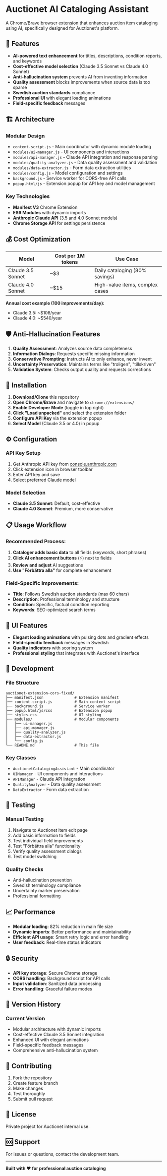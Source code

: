 # Auctionet AI Cataloging Assistant

A Chrome/Brave browser extension that enhances auction item cataloging using AI, specifically designed for Auctionet's platform.

## 🎯 Features

- **AI-powered text enhancement** for titles, descriptions, condition reports, and keywords
- **Cost-effective model selection** (Claude 3.5 Sonnet vs Claude 4.0 Sonnet)
- **Anti-hallucination system** prevents AI from inventing information
- **Quality assessment** blocks improvements when source data is too sparse
- **Swedish auction standards** compliance
- **Professional UI** with elegant loading animations
- **Field-specific feedback** messages

## 🏗️ Architecture

### Modular Design
- `content-script.js` - Main coordinator with dynamic module loading
- `modules/ui-manager.js` - UI components and interactions
- `modules/api-manager.js` - Claude API integration and response parsing
- `modules/quality-analyzer.js` - Data quality assessment and validation
- `modules/data-extractor.js` - Form data extraction utilities
- `modules/config.js` - Model configuration and settings
- `background.js` - Service worker for CORS-free API calls
- `popup.html/js` - Extension popup for API key and model management

### Key Technologies
- **Manifest V3** Chrome Extension
- **ES6 Modules** with dynamic imports
- **Anthropic Claude API** (3.5 and 4.0 Sonnet models)
- **Chrome Storage API** for settings persistence

## 💰 Cost Optimization

| Model | Cost per 1M tokens | Use Case |
|-------|-------------------|----------|
| Claude 3.5 Sonnet | ~$3 | Daily cataloging (80% savings) |
| Claude 4.0 Sonnet | ~$15 | High-value items, complex cases |

**Annual cost example (100 improvements/day):**
- Claude 3.5: ~$108/year
- Claude 4.0: ~$540/year

## 🛡️ Anti-Hallucination Features

1. **Quality Assessment**: Analyzes source data completeness
2. **Information Dialogs**: Requests specific missing information
3. **Conservative Prompting**: Instructs AI to only enhance, never invent
4. **Uncertainty Preservation**: Maintains terms like "troligen", "tillskriven"
5. **Validation System**: Checks output quality and requests corrections

## 🚀 Installation

1. **Download/Clone** this repository
2. **Open Chrome/Brave** and navigate to `chrome://extensions/`
3. **Enable Developer Mode** (toggle in top right)
4. **Click "Load unpacked"** and select the extension folder
5. **Configure API Key** via the extension popup
6. **Select Model** (Claude 3.5 or 4.0) in popup

## ⚙️ Configuration

### API Key Setup
1. Get Anthropic API key from [console.anthropic.com](https://console.anthropic.com)
2. Click extension icon in browser toolbar
3. Enter API key and save
4. Select preferred Claude model

### Model Selection
- **Claude 3.5 Sonnet**: Default, cost-effective
- **Claude 4.0 Sonnet**: Premium, more conservative

## 📋 Usage Workflow

### Recommended Process:
1. **Cataloger adds basic data** to all fields (keywords, short phrases)
2. **Click AI enhancement buttons** (⚡) next to fields
3. **Review and adjust** AI suggestions
4. **Use "Förbättra alla"** for complete enhancement

### Field-Specific Improvements:
- **Title**: Follows Swedish auction standards (max 60 chars)
- **Description**: Professional terminology and structure
- **Condition**: Specific, factual condition reporting
- **Keywords**: SEO-optimized search terms

## 🎨 UI Features

- **Elegant loading animations** with pulsing dots and gradient effects
- **Field-specific feedback** messages in Swedish
- **Quality indicators** with scoring system
- **Professional styling** that integrates with Auctionet's interface

## 🔧 Development

### File Structure
```
auctionet-extension-cors-fixed/
├── manifest.json              # Extension manifest
├── content-script.js          # Main content script
├── background.js              # Service worker
├── popup.html/js/css          # Extension popup
├── styles.css                 # UI styling
├── modules/                   # Modular components
│   ├── ui-manager.js
│   ├── api-manager.js
│   ├── quality-analyzer.js
│   ├── data-extractor.js
│   └── config.js
└── README.md                  # This file
```

### Key Classes
- `AuctionetCatalogingAssistant` - Main coordinator
- `UIManager` - UI components and interactions
- `APIManager` - Claude API integration
- `QualityAnalyzer` - Data quality assessment
- `DataExtractor` - Form data extraction

## 🧪 Testing

### Manual Testing
1. Navigate to Auctionet item edit page
2. Add basic information to fields
3. Test individual field improvements
4. Test "Förbättra alla" functionality
5. Verify quality assessment dialogs
6. Test model switching

### Quality Checks
- Anti-hallucination prevention
- Swedish terminology compliance
- Uncertainty marker preservation
- Professional formatting

## 📈 Performance

- **Modular loading**: 82% reduction in main file size
- **Dynamic imports**: Better performance and maintainability
- **Efficient API usage**: Smart retry logic and error handling
- **User feedback**: Real-time status indicators

## 🔒 Security

- **API key storage**: Secure Chrome storage
- **CORS handling**: Background script for API calls
- **Input validation**: Sanitized data processing
- **Error handling**: Graceful failure modes

## 📝 Version History

### Current Version
- Modular architecture with dynamic imports
- Cost-effective Claude 3.5 Sonnet integration
- Enhanced UI with elegant animations
- Field-specific feedback messages
- Comprehensive anti-hallucination system

## 🤝 Contributing

1. Fork the repository
2. Create feature branch
3. Make changes
4. Test thoroughly
5. Submit pull request

## 📄 License

Private project for Auctionet internal use.

## 🆘 Support

For issues or questions, contact the development team.

---

**Built with ❤️ for professional auction cataloging** 